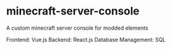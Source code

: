 # minecraft-server-console
A custom minecraft server console for modded elements

Frontend: Vue.js
Backend: React.js
Database Management: SQL